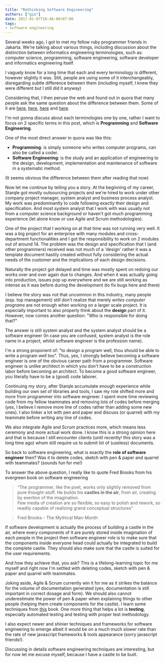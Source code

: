```yaml
---
title: "Rethinking Software Engineering"
authors: ["gio"]
date: 2017-01-07T16:48:00+07:00
tags:
- software engineering
---
```


Several weeks ago, I got to met my fellow ruby programmer friends in Jakarta. We're talking about various things, including discussion about the distinction between informatics engineering terminologies, such as: computer science, programming, software engineering, software developer and informatics engineering itself.

I vaguely know for a long time that each and every terminology is different, however slightly it was. Still, people are using some of it interchangeably, disregarding subtle difference between them (including myself, I knew they were different but I still did it anyway)

Considering that, I then peruse the web and found out in quora that many people ask the same question about the difference between them. Some of it are [here](https://www.quora.com/Whats-the-difference-between-a-software-engineer-and-a-programmer), [here](https://www.quora.com/What-is-the-difference-between-Programmer-coder-Software-Engineer-Manager), [here](https://www.quora.com/Coding-Staff-Whats-the-difference-between-a-coder-programmer-and-an-engineer) and [here](https://www.quora.com/What-is-the-difference-between-developer-vs-programmer-vs-software-engineer-vs-computer-scientists).

I'm not gonna discuss about each terminologies one by one, rather I want to focus on 2 specific terms in this post, which is **Programming** and **Software Engineering**. 

One of the most direct answer in quora was like this:

- **Programming**: is simply someone who writes computer programs, can also be called a coder.
- **Software Engineering**: is the study and an application of engineering to the design, development, implementation and maintenance of software in a systematic method.

(It seems obvious the difference between them after reading that now)

Now let me continue by telling you a story. At the beginning of my career, Starqle got mostly outsourcing projects and we're hired to work under other company project manager, system analyst and business process analyst. My work was predominantly to code following exactly their design and specification. And most system analyst that I work with was usually not from a computer science background or haven't got much programming experience (let alone know or use Agile and Scrum methodologies).

One of the project that I working on at that time was not running very well. It was a big project for an enterprise with many modules and cross-department functionalities and I got the responsibility to work on 2 modules out of around 14. The problem was the design and specification that I (and other programmers) received was not much of a 'design' rather it was a template document hastily created without fully considering the actual needs of the customer and the implications of each design decisions. 

Naturally the project got delayed and time was mostly spent on redoing our works over and over again due to changes. And when it was actually going into production, issues pop up everywhere and we are still working as intense as it was before during the development (to fix bugs here and there)

I believe the story was not that uncommon in this industry, many people (esp. top management) still don't realize that merely *writes computer programs* are not enough when working on a larger scale project. It is especially important to also properly think about the **design** part of it. However, now comes another question: "Who is responsible for doing that?"

The answer is still system analyst and the system analyst should be a software engineer (In case you are confused, system analyst is the role name in a project, whilst software engineer is the profession name).

I'm a strong proponent of: "to design a program well, thou should be able to write a program well too". Thus, yes, I strongly believe becoming a software engineer is one of the obvious career path from a programmer. Software engineer is unlike architect in which you don't have to be a construction labor before becoming an architect. To become a good software engineer, you literally have to be a (good) code laborer. 

Continuing my story, after Starqle accumulate enough experience while building our own set of libraries and tools, I saw my role shifted more and more from programmer into software engineer. I spent more time reviewing code from my fellow teammates and removing lots of codes before merging (yes, I believe I remove more line of codes rather than adding some new ones). I also tinker a lot with pen and paper and discuss (or quarrel) with my teammate before writing any line of codes.

We also integrate Agile and Scrum practices more, which means less ceremony and more actual work done. I know this is a strong opinion here and that is because I still encounter clients (until recently! this story was a long time ago) whom still require us to submit lot of (useless) documents.

So back to software engineering, what is exactly the **role of software engineer** then? Was it to delete codes, sketch with pen & paper and quarrel with teammates? (sounds fun for me!)

To answer the above question, I really like to quote Fred Brooks from his evergreen book on software engineering

> “The programmer, like the poet, works only slightly removed from pure thought-stuff. He builds his **castles in the air**, from air, creating by exertion of the imagination.  
Few media of creation are so flexible, so easy to polish and rework, so readily capable of realizing grand conceptual structures”  

> Fred Brooks - The Mythical Man-Month

If software development is actually the process of building a castle in the air, where every components of it are purely stored inside imagination of each people in the project then software engineer role is to make sure that the components inside everyone head could actually be integrated to build the complete castle. They should also make sure that the castle is suited for the user requirements.

And how they achieve that, you ask? This is a lifelong-learning topic for me myself and right now I'm settled with deleting codes, sketch with pen & paper and quarrel with teammates.

Joking aside, Agile & Scrum currently win it for me as it strikes the balance for the volume of documentation generated (yes, documentation is still important in correct dosage and form). We should also cannot underestimate the power of pen & paper when explaining things to other people (helping them create components for the castle). I learn some techniques from [this](https://www.amazon.com/Back-Napkin-Solving-Problems-Pictures/dp/1591841992) book. One more thing that helps a lot is **testing**, especially automated testing and testing with proper test methodology.

I also expect newer and shinier techniques and frameworks for software engineering to emerge albeit it would be on a much much slower rate than the rate of new javascript frameworks & tools appearance (sorry javascript friends!).

Discussing in details software engineering techniques are interesting, but for now let me excuse myself, because I have a castle to be built.
